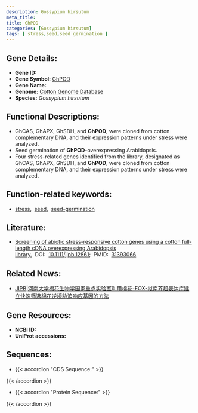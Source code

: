 ```yaml
---
description: Gossypium hirsutum
meta_title:
title: GhPOD
categories: [Gossypium hirsutum]
tags: [ stress,seed,seed germination ]
---
```


## Gene Details:
- **Gene ID:**	[]()
- **Gene Symbol:** <u>GhPOD</u>
- **Gene Name:** 
- **Genome:** [Cotton Genome Database]()
- **Species:** *Gossypium hirsutum*

## Functional Descriptions:
   - GhCAS, GhAPX, GhSDH, and **GhPOD**, were cloned from cotton complementary DNA, and their expression patterns under stress were analyzed.
   - Seed germination of **GhPOD**-overexpressing Arabidopsis.
   - Four stress-related genes identified from the library, designated as GhCAS, GhAPX, GhSDH, and **GhPOD**, were cloned from cotton complementary DNA, and their expression patterns under stress were analyzed.

## Function-related keywords:
   - [stress](/tags/stress/),&nbsp;&nbsp;[seed](/tags/seed/),&nbsp;&nbsp;[seed-germination](/tags/seed-germination/)

## Literature:
   - [Screening of abiotic stress-responsive cotton genes using a cotton full-length cDNA overexpressing Arabidopsis library.]( https://onlinelibrary.wiley.com/doi/10.1111/jipb.12861)&nbsp;&nbsp;DOI:&nbsp;&nbsp;[10.1111/jipb.12861](https://onlinelibrary.wiley.com/doi/10.1111/jipb.12861);&nbsp;&nbsp;PMID:&nbsp;&nbsp;[31393066](https://pubmed.ncbi.nlm.nih.gov/31393066/)

## Related News:
   - [JIPB|河南大学棉花生物学国家重点实验室利用棉花-FOX-拟南芥超表达库建立快速筛选棉花逆境胁迫响应基因的方法](https://mp.weixin.qq.com/s?__biz=Mzg3MDEwNDEyMg==&mid=2247485512&idx=3&sn=89845460d0ae8aba90e7f480db021fc6&chksm=ce93a51df9e42c0b940bb4e1016dfd92807c187949c6490e4ab78ccf2c628c043992041f5e39&scene=27#wechat_redirect)

## Gene Resources:
- **NCBI ID:**  [](https://www.ncbi.nlm.nih.gov/gene/?term=)
- **UniProt accessions:** [](https://www.uniprot.org/uniprotkb//entry)



## Sequences:
- {{< accordion "CDS Sequence:" >}}

{{< /accordion >}}
- {{< accordion "Protein Sequence:" >}}

{{< /accordion >}}
